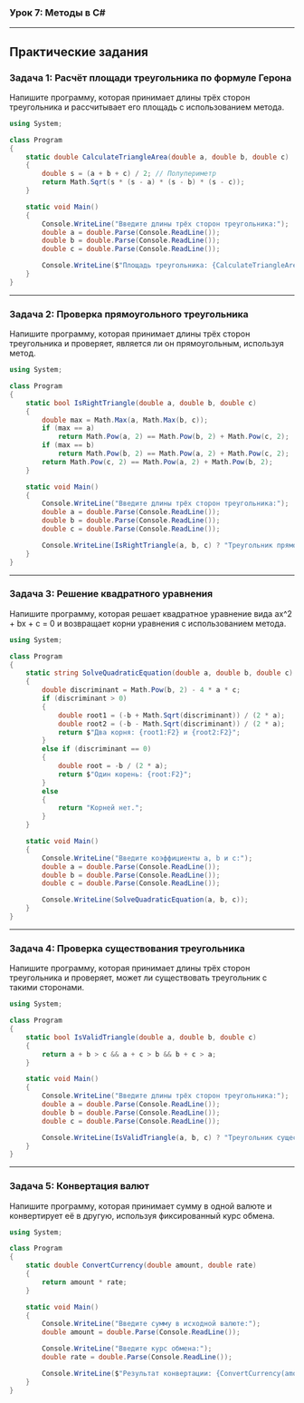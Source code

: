 ### Урок 7: Методы в C#

---

## Практические задания

### Задача 1: Расчёт площади треугольника по формуле Герона
Напишите программу, которая принимает длины трёх сторон треугольника и рассчитывает его площадь с использованием метода.

```csharp
using System;

class Program
{
    static double CalculateTriangleArea(double a, double b, double c)
    {
        double s = (a + b + c) / 2; // Полупериметр
        return Math.Sqrt(s * (s - a) * (s - b) * (s - c));
    }

    static void Main()
    {
        Console.WriteLine("Введите длины трёх сторон треугольника:");
        double a = double.Parse(Console.ReadLine());
        double b = double.Parse(Console.ReadLine());
        double c = double.Parse(Console.ReadLine());

        Console.WriteLine($"Площадь треугольника: {CalculateTriangleArea(a, b, c):F2}");
    }
}
```

---

### Задача 2: Проверка прямоугольного треугольника
Напишите программу, которая принимает длины трёх сторон треугольника и проверяет, является ли он прямоугольным, используя метод.

```csharp
using System;

class Program
{
    static bool IsRightTriangle(double a, double b, double c)
    {
        double max = Math.Max(a, Math.Max(b, c));
        if (max == a)
            return Math.Pow(a, 2) == Math.Pow(b, 2) + Math.Pow(c, 2);
        if (max == b)
            return Math.Pow(b, 2) == Math.Pow(a, 2) + Math.Pow(c, 2);
        return Math.Pow(c, 2) == Math.Pow(a, 2) + Math.Pow(b, 2);
    }

    static void Main()
    {
        Console.WriteLine("Введите длины трёх сторон треугольника:");
        double a = double.Parse(Console.ReadLine());
        double b = double.Parse(Console.ReadLine());
        double c = double.Parse(Console.ReadLine());

        Console.WriteLine(IsRightTriangle(a, b, c) ? "Треугольник прямоугольный" : "Треугольник не прямоугольный");
    }
}
```

---

### Задача 3: Решение квадратного уравнения
Напишите программу, которая решает квадратное уравнение вида ax^2 + bx + c = 0 и возвращает корни уравнения с использованием метода.

```csharp
using System;

class Program
{
    static string SolveQuadraticEquation(double a, double b, double c)
    {
        double discriminant = Math.Pow(b, 2) - 4 * a * c;
        if (discriminant > 0)
        {
            double root1 = (-b + Math.Sqrt(discriminant)) / (2 * a);
            double root2 = (-b - Math.Sqrt(discriminant)) / (2 * a);
            return $"Два корня: {root1:F2} и {root2:F2}";
        }
        else if (discriminant == 0)
        {
            double root = -b / (2 * a);
            return $"Один корень: {root:F2}";
        }
        else
        {
            return "Корней нет.";
        }
    }

    static void Main()
    {
        Console.WriteLine("Введите коэффициенты a, b и c:");
        double a = double.Parse(Console.ReadLine());
        double b = double.Parse(Console.ReadLine());
        double c = double.Parse(Console.ReadLine());

        Console.WriteLine(SolveQuadraticEquation(a, b, c));
    }
}
```

---

### Задача 4: Проверка существования треугольника
Напишите программу, которая принимает длины трёх сторон треугольника и проверяет, может ли существовать треугольник с такими сторонами.

```csharp
using System;

class Program
{
    static bool IsValidTriangle(double a, double b, double c)
    {
        return a + b > c && a + c > b && b + c > a;
    }

    static void Main()
    {
        Console.WriteLine("Введите длины трёх сторон треугольника:");
        double a = double.Parse(Console.ReadLine());
        double b = double.Parse(Console.ReadLine());
        double c = double.Parse(Console.ReadLine());

        Console.WriteLine(IsValidTriangle(a, b, c) ? "Треугольник существует." : "Треугольник не существует.");
    }
}
```

---

### Задача 5: Конвертация валют
Напишите программу, которая принимает сумму в одной валюте и конвертирует её в другую, используя фиксированный курс обмена.

```csharp
using System;

class Program
{
    static double ConvertCurrency(double amount, double rate)
    {
        return amount * rate;
    }

    static void Main()
    {
        Console.WriteLine("Введите сумму в исходной валюте:");
        double amount = double.Parse(Console.ReadLine());

        Console.WriteLine("Введите курс обмена:");
        double rate = double.Parse(Console.ReadLine());

        Console.WriteLine($"Результат конвертации: {ConvertCurrency(amount, rate):F2}");
    }
}
```

